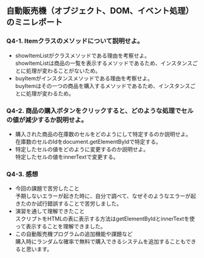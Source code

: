 ## 自動販売機（オブジェクト、DOM、イベント処理）のミニレポート
### Q4-1. Itemクラスのメソッドについて説明せよ。
* showItemListがクラスメソッドである理由を考察せよ。  
showItemListは商品の一覧を表示するメソッドであるため、インスタンスごとに処理が変わることがないため。
* buyItemがインスタンスメソッドである理由を考察せよ。  
buyItemはその一つの商品を購入するメソッドであるため、インスタンスごとに処理が変わるため。 
### Q4-2. 商品の購入ボタンをクリックすると、どのような処理でセルの値が減少するか説明せよ。
* 購入された商品の在庫数のセルをどのようにして特定するのか説明せよ。  
在庫数のセルのIdをdocument.getElementByIdで特定する。
* 特定したセルの値をどのように変更するのか説明せよ。  
特定したセルの値をinnerTextで変更する。
### Q4-3. 感想
* 今回の課題で苦労したこと  
予期しないエラーが起きた時に、自分で調べて、なぜそのようなエラーが起きたのか試行錯誤することで苦労しました。
* 演習を通して理解できたこと  
スクリプトをHTMLの表に表示する方法はgetElementByIdとinnerTextを使って表示することを理解できました。
* この自動販売機プログラムの追加機能や課題など  
購入時にランダムな確率で無料で購入できるシステムを追加することもできると思います。
